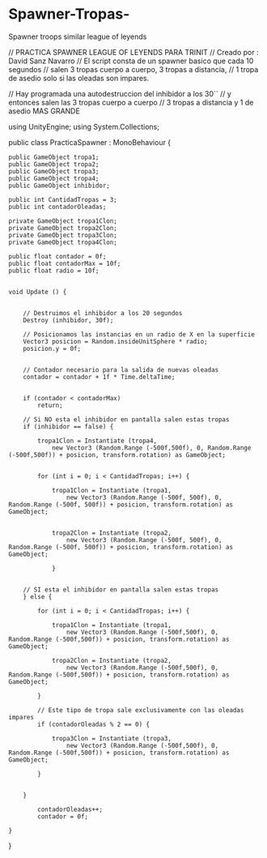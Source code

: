 # Spawner-Tropas-
Spawner troops similar league of leyends

// PRACTICA SPAWNER LEAGUE OF LEYENDS PARA TRINIT
// Creado por : David Sanz Navarro
// El script consta de un spawner basico que cada 10 segundos
// salen 3 tropas cuerpo a cuerpo, 3 tropas a distancia,
// 1 tropa de asedio solo si las oleadas son impares.

// Hay programada una autodestruccion del inhibidor a los 30´´
// y entonces salen las 3 tropas cuerpo a cuerpo 
// 3 tropas a distancia y 1 de asedio MAS GRANDE

using UnityEngine;
using System.Collections;

public class PracticaSpawner : MonoBehaviour {

	public GameObject tropa1;
	public GameObject tropa2;
	public GameObject tropa3;
	public GameObject tropa4;
	public GameObject inhibidor;

	public int CantidadTropas = 3;
	public int contadorOleadas;

	private GameObject tropa1Clon;
	private GameObject tropa2Clon;
	private GameObject tropa3Clon;
	private GameObject tropa4Clon;

	public float contador = 0f;
	public float contadorMax = 10f;
	public float radio = 10f;


	void Update () {


		// Destruimos el inhibidor a los 20 segundos
		Destroy (inhibidor, 30f);

		// Posicionamos las instancias en un radio de X en la superficie
		Vector3 posicion = Random.insideUnitSphere * radio;
		posicion.y = 0f;


		// Contador necesario para la salida de nuevas oleadas
		contador = contador + 1f * Time.deltaTime;


		if (contador < contadorMax)
			return;

		// Si NO esta el inhibidor en pantalla salen estas tropas
		if (inhibidor == false) {

			tropa1Clon = Instantiate (tropa4,
				new Vector3 (Random.Range (-500f,500f), 0, Random.Range (-500f,500f)) + posicion, transform.rotation) as GameObject;
			

			for (int i = 0; i < CantidadTropas; i++) {
				
				tropa1Clon = Instantiate (tropa1,
					new Vector3 (Random.Range (-500f, 500f), 0, Random.Range (-500f, 500f)) + posicion, transform.rotation) as GameObject;


				tropa2Clon = Instantiate (tropa2,
					new Vector3 (Random.Range (-500f, 500f), 0, Random.Range (-500f, 500f)) + posicion, transform.rotation) as GameObject;

				}


		// SI esta el inhibidor en pantalla salen estas tropas
		} else {

			for (int i = 0; i < CantidadTropas; i++) {

				tropa1Clon = Instantiate (tropa1,
					new Vector3 (Random.Range (-500f,500f), 0, Random.Range (-500f,500f)) + posicion, transform.rotation) as GameObject;

				tropa2Clon = Instantiate (tropa2,
					new Vector3 (Random.Range (-500f,500f), 0, Random.Range (-500f,500f)) + posicion, transform.rotation) as GameObject;

			}

			// Este tipo de tropa sale exclusivamente con las oleadas impares
			if (contadorOleadas % 2 == 0) {

				tropa3Clon = Instantiate (tropa3,
					new Vector3 (Random.Range (-500f,500f), 0, Random.Range (-500f,500f)) + posicion, transform.rotation) as GameObject;

			}


		}

			contadorOleadas++;
			contador = 0f;

	}
}
